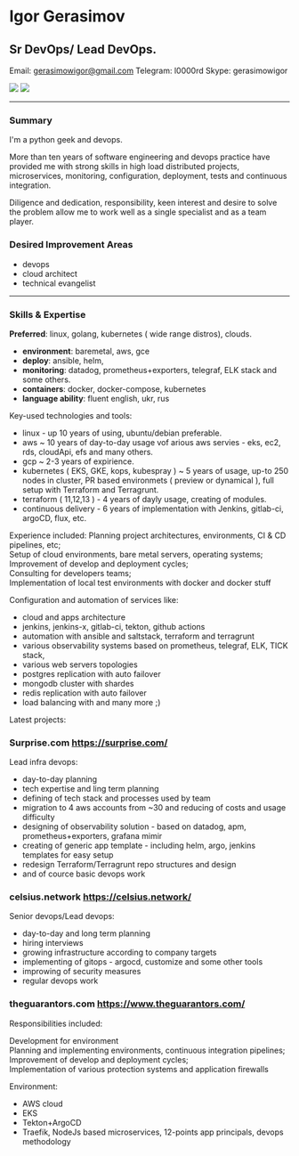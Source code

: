 # Igor Gerasimov

## Sr DevOps/ Lead DevOps.

Email:  gerasimowigor@gmail.com
Telegram:  l0000rd
Skype: gerasimowigor

[![](https://raw.github.com/github/media/master/octocats/blacktocat-32.png)](https://github.com/IgorGerasimov)
[![](https://cdn3.iconfinder.com/data/icons/socialnetworking/32/linkedin.png)](https://www.linkedin.com/in/igor-gerasimow-448b2337/?locale=en_US)

---
### Summary

I'm a python geek and devops.

More than ten years of software engineering and devops practice have provided me with strong skills in high load distributed projects, microservices, monitoring, configuration, deployment, tests and continuous integration.

Diligence and dedication, responsibility, keen interest and desire to solve the problem allow me to work well as a single specialist and as a team player.

### Desired Improvement Areas

- devops
- cloud architect
- technical evangelist

---
### Skills & Expertise

**Preferred**: linux, golang, kubernetes ( wide range distros), clouds.

- **environment**: baremetal, aws, gce
- **deploy**:    ansible, helm, 
- **monitoring**:    datadog, prometheus+exporters, telegraf, ELK stack and some others.
- **containers**:    docker, docker-compose, kubernetes
- **language ability**:   fluent english, ukr, rus

Key-used technologies and tools: 
 - linux - up 10 years of using, ubuntu/debian preferable.
 - aws ~ 10 years of day-to-day usage vof arious aws servies - eks, ec2, rds, cloudApi, efs and many others.
 - gcp ~ 2-3 years of expirience.
 - kubernetes ( EKS, GKE, kops, kubespray ) ~ 5 years of usage, up-to 250 nodes in cluster, PR based environmets ( preview or dynamical ), full setup with Terraform and Terragrunt.
 - terraform ( 11,12,13 ) - 4 years of dayly usage, creating of modules.
 - continuous delivery - 6 years of implementation with Jenkins, gitlab-ci, argoCD, flux, etc. 

Experience included:
Planning project architectures, environments, CI & CD pipelines, etc;  
Setup of cloud environments, bare metal servers, operating systems;  
Improvement of develop and deployment cycles;  
Consulting for developers teams;  
Implementation of local test environments with docker and docker stuff

Configuration and automation of services like:
- cloud and apps architecture
- jenkins, jenkins-x, gitlab-ci, tekton, github actions 
- automation with ansible and saltstack, terraform and terragrunt
- various observability systems based on prometheus, telegraf, ELK, TICK stack, 
- various web servers topologies
- postgres replication with auto failover
- mongodb cluster with shardes
- redis replication with auto failover
- load balancing with
and many more ;)

Latest projects:

### Surprise.com https://surprise.com/

Lead infra devops: 
 - day-to-day planning 
 - tech expertise and ling term planning 
 - defining of tech stack and processes used by team 
 - migration to 4 aws accounts from ~30 and reducing of costs and usage difficulty 
 - designing of observability solution - based on datadog, apm, prometheus+exporters, grafana mimir
 - creating of generic app template - including helm, argo, jenkins templates for easy setup
 - redesign Terraform/Terragrunt repo structures and design
 - and of cource basic devops work 

### celsius.network https://celsius.network/

Senior devops/Lead devops:
 - day-to-day and long term planning
 - hiring interviews 
 - growing infrastructure according to company targets
 - implementing of gitops - argocd, customize and some other tools
 - improwing of security measures
 - regular devops work 

### theguarantors.com https://www.theguarantors.com/

Responsibilities included:

Development for environment  
Planning and implementing environments, continuous integration pipelines;  
Improvement of develop and deployment cycles;  
Implementation of various protection systems and application firewalls

Environment:
- AWS cloud
- EKS
- Tekton+ArgoCD
- Traefik, NodeJs based microservices, 12-points app principals, devops methodology
